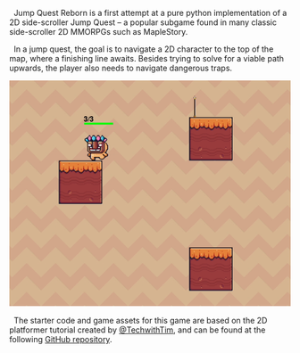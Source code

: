 &nbsp;&nbsp;Jump Quest Reborn is a first attempt at a pure python implementation of a 2D side-scroller Jump Quest – a popular subgame found in many classic side-scroller 2D MMORPGs such as MapleStory. 

&nbsp;&nbsp;In a jump quest, the goal is to navigate a 2D character to the top of the map, where a finishing line awaits. Besides trying to solve for a viable path upwards, the player also needs to navigate dangerous traps. 

![Screenshot of Game](media/jq_reborn.png)

&nbsp;&nbsp;The starter code and game assets for this game are based on the 2D platformer tutorial created by [@TechwithTim](https://www.youtube.com/@TechWithTim), and can be found at the following [GitHub repository](https://www.youtube.com/watch?v=B6DrRN5z_uU).

